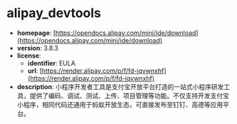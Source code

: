 # alipay_devtools

- **homepage**: [https://opendocs.alipay.com/mini/ide/download](https://opendocs.alipay.com/mini/ide/download)
- **version**: 3.8.3
- **license**:
  - **identifier**: EULA
  - **url**: [https://render.alipay.com/p/f/fd-iqvwnxhf](https://render.alipay.com/p/f/fd-iqvwnxhf)
- **description**: 小程序开发者工具是支付宝开放平台打造的一站式小程序研发工具，提供了编码、调试、测试、上传、项目管理等功能。不仅支持开发支付宝小程序，相同代码还通用于蚂蚁开放生态，可直接发布至钉钉、高德等应用平台。

